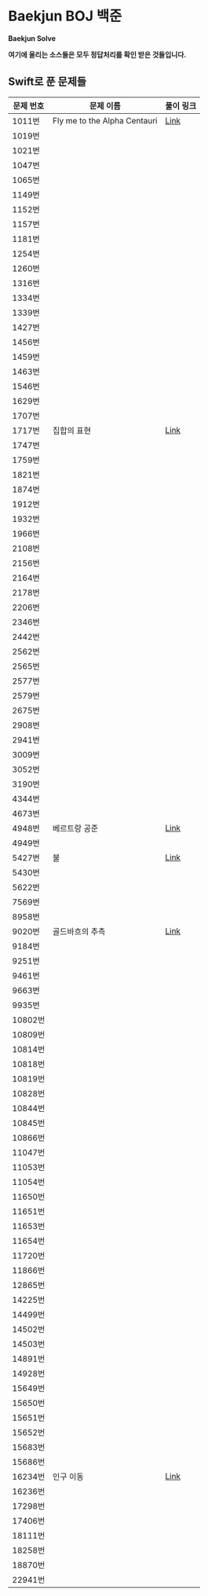 # Baekjun BOJ 백준  
**Baekjun Solve**  


**여기에 올리는 소스들은 모두 정답처리를 확인 받은 것들입니다.**  

## Swift로 푼 문제들
|문제 번호|문제 이름|풀이 링크|
|-------|-------|-------|
|1011번|Fly me to the Alpha Centauri|[Link](https://codinggorani.com/%EB%B0%B1%EC%A4%80%20boj/2021/08/27/problem-solve-1011.html)|
|1019번|||
|1021번|||
|1047번|||
|1065번|||
|1149번|||
|1152번|||
|1157번|||
|1181번|||
|1254번|||
|1260번|||
|1316번|||
|1334번|||
|1339번|||
|1427번|||
|1456번|||
|1459번|||
|1463번|||
|1546번|||
|1629번|||
|1707번|||
|1717번|집합의 표현|[Link](https://codinggorani.com/%EB%B0%B1%EC%A4%80%20boj/2021/08/26/problem-solve-1717.html)|
|1747번|||
|1759번|||
|1821번|||
|1874번|||
|1912번|||
|1932번|||
|1966번|||
|2108번|||
|2156번|||
|2164번|||
|2178번|||
|2206번|||
|2346번|||
|2442번|||
|2562번|||
|2565번|||
|2577번|||
|2579번|||
|2675번|||
|2908번|||
|2941번|||
|3009번|||
|3052번|||
|3190번|||
|4344번|||
|4673번|||
|4948번|베르트랑 공준|[Link](https://codinggorani.com/%EB%B0%B1%EC%A4%80%20boj/2021/08/26/problem-solve-4948.html)|
|4949번|||
|5427번|불|[Link](https://codinggorani.com/%EB%B0%B1%EC%A4%80%20boj/2021/08/26/problem-solve-5427.html)|
|5430번|||
|5622번|||
|7569번|||
|8958번|||
|9020번|골드바흐의 추측|[Link](https://codinggorani.com/%EB%B0%B1%EC%A4%80%20boj/2021/08/26/problem-solve-9020.html)|
|9184번|||
|9251번|||
|9461번|||
|9663번|||
|9935번|||
|10802번|||
|10809번|||
|10814번|||
|10818번|||
|10819번|||
|10828번|||
|10844번|||
|10845번|||
|10866번|||
|11047번|||
|11053번|||
|11054번|||
|11650번|||
|11651번|||
|11653번|||
|11654번|||
|11720번|||
|11866번|||
|12865번|||
|14225번|||
|14499번|||
|14502번|||
|14503번|||
|14891번|||
|14928번|||
|15649번|||
|15650번|||
|15651번|||
|15652번|||
|15683번|||
|15686번|||
|16234번|인구 이동|[Link](https://codinggorani.com/%EB%B0%B1%EC%A4%80%20boj/2021/08/25/problem-solve-16234.html)|
|16236번|||
|17298번|||
|17406번|||
|18111번|||
|18258번|||
|18870번|||
|22941번|||
